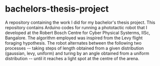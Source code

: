 # bachelors-thesis-project
A repository containing the work I did for my bachelor's thesis project. This repository contains Arduino codes for running a phototactic robot that I developed at the Robert Bosch Centre for Cyber Physical Systerms, IISc, Bangalore. The algorithm employed was inspired from the Levy flight foraging hypothesis. The robot alternates between the following two processes -- taking steps of length obtained from a given distribution (gaussian, levy, uniform) and turing by an angle obtained from a uniform distribution -- until it reaches a light spot at the centre of the arena.  
